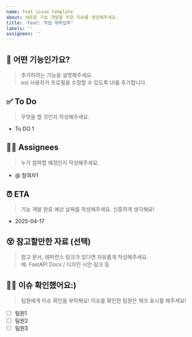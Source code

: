 ```yaml
---
name: feat issue template
about: 새로운 기능 개발을 위한 이슈를 생성해주세요.
title: 'Feat: 작업 제목입력'
labels: '' 
assignees: ''
---
```


## 🥸 어떤 기능인가요?
> 추가하려는 기능을 설명해주세요.  
> ex) 사용자가 프로필을 수정할 수 있도록 UI를 추가합니다.


## ✅ To Do
> 무엇을 할 것인지 작성해주세요.
- To DO 1


## 🧑‍💻 Assignees
> 누가 참여할 예정인지 작성해주세요.
- @ 참여자1



## ⏰ ETA
> 기능 개발 완료 예상 날짜를 작성해주세요. 신중하게 생각해요!  
 - 2025-04-17


## 😵 참고할만한 자료 (선택)
> 참고 문서, 레퍼런스 링크가 있다면 자유롭게 작성해주세요.  
> 예: FastAPI Docs / 디자인 시안 링크 등


## 🙇‍♀️ 이슈 확인했어요:)
> 팀원에게 이슈 확인을 부탁해요! 이슈를 확인한 팀원은 체크 표시를 해주세요!
- [ ] 팀원1
- [ ] 팀원2
- [ ] 팀원3
